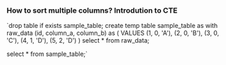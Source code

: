 ### How to sort multiple columns? Introdution to CTE

`drop table if exists sample_table;
create temp table sample_table as with raw_data (id, column_a, column_b) as (
  VALUES
    (1, 0, 'A'),
    (2, 0, 'B'),
    (3, 0, 'C'),
    (4, 1, 'D'),
    (5, 2, 'D')
)
select
  *
from
  raw_data;
  
select * from sample_table;`